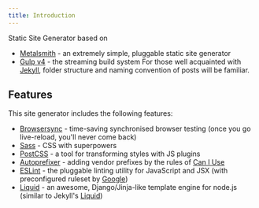 ```yaml
---
title: Introduction
---
```


Static Site Generator based on
- [Metalsmith](http://www.metalsmith.io/) - an extremely simple, pluggable static site generator
- [Gulp v4](http://gulpjs.com/) - the streaming build system
For those well acquainted with [Jekyll](http://jekyllrb.com/), folder structure and naming convention of posts will be familiar. 

## Features
This site generator includes the following features:
- [Browsersync](https://www.browsersync.io/) - time-saving synchronised browser testing (once you go live-reload, you'll never come back)
- [Sass](http://sass-lang.com/) - CSS with superpowers
- [PostCSS](https://github.com/postcss/postcss) - a tool for transforming styles with JS plugins
- [Autoprefixer](https://github.com/postcss/autoprefixer) - adding vendor prefixes by the rules of [Can I Use](http://caniuse.com/)
- [ESLint](http://eslint.org/) - the pluggable linting utility for JavaScript and JSX (with preconfigured ruleset by [Google](https://github.com/google/eslint-config-google))
- [Liquid](https://github.com/leizongmin/tinyliquid) - an awesome, Django/Jinja-like template engine for node.js (similar to Jekyll's [Liquid](http://shopify.github.io/liquid/))
